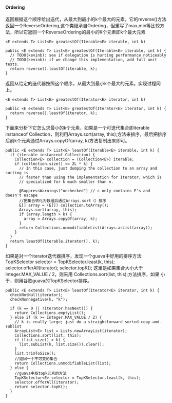 #### Ordering

返回根据这个顺序给出迭代，从最大到最小的k个最大的元素。它的reverse()方法返回一个ReverseOrdering,这个类继承自Ordering，但重写了max,min等比较方法，所以它返回一个ReverseOrdering的最小的K个元素即k个最大元素

```
<E extends T> List<E> greatestOf(Iterable<E> iterable, int k)
```

```
public <E extends T> List<E> greatestOf(Iterable<E> iterable, int k) {
  // TODO(kevinb): see if delegation is hurting performance noticeably
  // TODO(kevinb): if we change this implementation, add full unit tests.
  return reverse().leastOf(iterable, k);
}
```

返回从给定的迭代器按照这个顺序，从最大到最小k个最大的元素。实现过程同上。


```
<E extends T> List<E> greatestOf(Iterator<E> iterator, int k)
```

```
public <E extends T> List<E> greatestOf(Iterator<E> iterator, int k) {
  return reverse().leastOf(iterator, k);
}
```

下面来分析下它怎么求最小的k个元素，如果是一个可迭代集合即iterable instanceof Collection，则利用Arrays.sort(array, this);方法来排序，最后把排序后前k个元素通过Arrays.copyOf(array, k)方法复制出来即可。

```
public <E extends T> List<E> leastOf(Iterable<E> iterable, int k) {
  if (iterable instanceof Collection) {
    Collection<E> collection = (Collection<E>) iterable;
    if (collection.size() <= 2L * k) {
      // In this case, just dumping the collection to an array and sorting is
      // faster than using the implementation for Iterator, which is
      // specialized for k much smaller than n.

      @SuppressWarnings("unchecked") // c only contains E's and doesn't escape
      //把集合转化为数组后通过Arrays.sort（）排序
      E[] array = (E[]) collection.toArray();
      Arrays.sort(array, this);
      if (array.length > k) {
        array = Arrays.copyOf(array, k);
      }
      return Collections.unmodifiableList(Arrays.asList(array));
    }
  }
  return leastOf(iterable.iterator(), k);
}
```

如果是对一个iterator迭代器排序，发现一个guava中好用的排序方法:  TopKSelector<E> selector = TopKSelector.least(k, this); selector.offerAll(iterator); selector.topK(); 这里是如果集合大小大于Integer.MAX_VALUE / 2，则采用    Collections.sort(list, this);方法排序，如果 小于，则用谷歌guava的TopKSelector排序。

```
public <E extends T> List<E> leastOf(Iterator<E> iterator, int k) {
  checkNotNull(iterator);
  checkNonnegative(k, "k");

  if (k == 0 || !iterator.hasNext()) {
    return Collections.emptyList();
  } else if (k >= Integer.MAX_VALUE / 2) {
    // k is really large; just do a straightforward sorted-copy-and-sublist
    ArrayList<E> list = Lists.newArrayList(iterator);
    Collections.sort(list, this);
    if (list.size() > k) {
      list.subList(k, list.size()).clear();
    }
    list.trimToSize();
    //返回一个不可变的集合
    return Collections.unmodifiableList(list);
  } else {
    //guava中取topk元素的方法
    TopKSelector<E> selector = TopKSelector.least(k, this);
    selector.offerAll(iterator);
    return selector.topK();
  }
}
```

